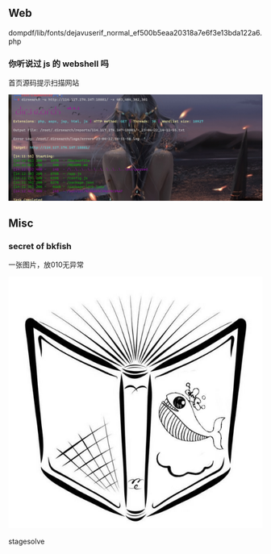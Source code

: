 ## Web


dompdf/lib/fonts/dejavuserif_normal_ef500b5eaa20318a7e6f3e13bda122a6.php

### 你听说过 js 的 webshell 吗
首页源码提示扫描网站

![](attachments/Pasted%20image%2020230422141310.png)


## Misc
###  secret of bkfish
一张图片，放010无异常

![](attachments/Original_1.png)

stagesolve 